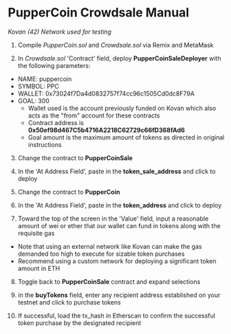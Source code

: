 # PupperCoin Crowdsale Manual
*Kovan (42) Network used for testing*

1. Compile *PupperCoin.sol* and *Crowdsale.sol* via Remix and MetaMask

2. In *Crowdsale.sol* 'Contract' field, deploy **PupperCoinSaleDeployer** with the following parameters:
  * NAME:  puppercoin
  * SYMBOL: PPC
  * WALLET:  0x73024f7Da4d0832757f74cc96c1505Cd0dc8F79A  
  * GOAL: 300
      * Wallet used is the account previously funded on Kovan which also acts as the "from" account for these contracts
      * Contract address is **0x50ef98d467C5b4716A2218C62729c66fD368fAd6**
      * Goal amount is the maximum amount of tokens as directed in original instructions
  
3. Change the contract to **PupperCoinSale**

4. In the 'At Address Field', paste in the **token_sale_address** and click to deploy

5. Change the contract to **PupperCoin**

6. In the 'At Address Field', paste in the **token_address** and click to deploy

7. Toward the top of the screen in the 'Value' field, input a reasonable amount of wei or ether that our wallet can fund in tokens along with the requisite gas
 * Note that using an external network like Kovan can make the gas demanded too high to execute for sizable token purchases
 * Recommend using a custom network for deploying a significant token amount in ETH

8. Toggle back to **PupperCoinSale** contract and expand selections

9. in the **buyTokens** field, enter any recipient address established on your testnet and click to purchase tokens

10. If successful, load the tx_hash in Etherscan to confirm the successful token purchase by the designated recipient
 
